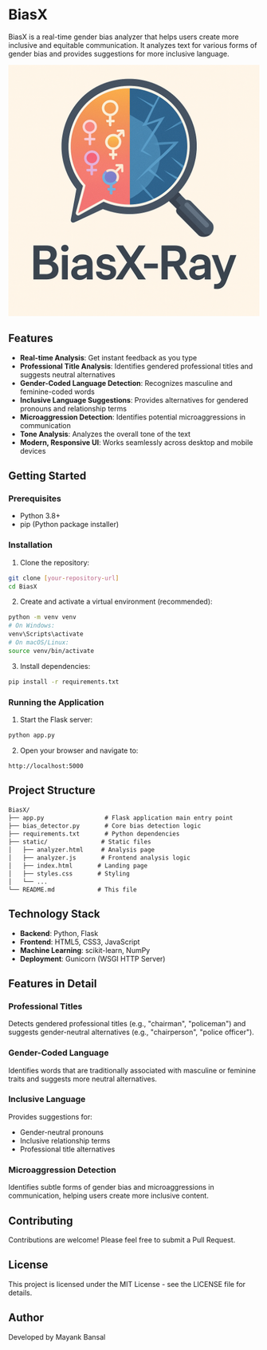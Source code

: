 # BiasX

BiasX is a real-time gender bias analyzer that helps users create more inclusive and equitable communication. It analyzes text for various forms of gender bias and provides suggestions for more inclusive language.

![BiasX Logo](static/logo.png)

## Features

- **Real-time Analysis**: Get instant feedback as you type
- **Professional Title Analysis**: Identifies gendered professional titles and suggests neutral alternatives
- **Gender-Coded Language Detection**: Recognizes masculine and feminine-coded words
- **Inclusive Language Suggestions**: Provides alternatives for gendered pronouns and relationship terms
- **Microaggression Detection**: Identifies potential microaggressions in communication
- **Tone Analysis**: Analyzes the overall tone of the text
- **Modern, Responsive UI**: Works seamlessly across desktop and mobile devices

## Getting Started

### Prerequisites

- Python 3.8+
- pip (Python package installer)

### Installation

1. Clone the repository:
```bash
git clone [your-repository-url]
cd BiasX
```

2. Create and activate a virtual environment (recommended):
```bash
python -m venv venv
# On Windows:
venv\Scripts\activate
# On macOS/Linux:
source venv/bin/activate
```

3. Install dependencies:
```bash
pip install -r requirements.txt
```

### Running the Application

1. Start the Flask server:
```bash
python app.py
```

2. Open your browser and navigate to:
```
http://localhost:5000
```

## Project Structure

```
BiasX/
├── app.py                 # Flask application main entry point
├── bias_detector.py       # Core bias detection logic
├── requirements.txt       # Python dependencies
├── static/               # Static files
│   ├── analyzer.html     # Analysis page
│   ├── analyzer.js       # Frontend analysis logic
│   ├── index.html       # Landing page
│   ├── styles.css       # Styling
│   └── ...
└── README.md            # This file
```

## Technology Stack

- **Backend**: Python, Flask
- **Frontend**: HTML5, CSS3, JavaScript
- **Machine Learning**: scikit-learn, NumPy
- **Deployment**: Gunicorn (WSGI HTTP Server)

## Features in Detail

### Professional Titles
Detects gendered professional titles (e.g., "chairman", "policeman") and suggests gender-neutral alternatives (e.g., "chairperson", "police officer").

### Gender-Coded Language
Identifies words that are traditionally associated with masculine or feminine traits and suggests more neutral alternatives.

### Inclusive Language
Provides suggestions for:
- Gender-neutral pronouns
- Inclusive relationship terms
- Professional title alternatives

### Microaggression Detection
Identifies subtle forms of gender bias and microaggressions in communication, helping users create more inclusive content.

## Contributing

Contributions are welcome! Please feel free to submit a Pull Request.

## License

This project is licensed under the MIT License - see the LICENSE file for details.

## Author

Developed by Mayank Bansal